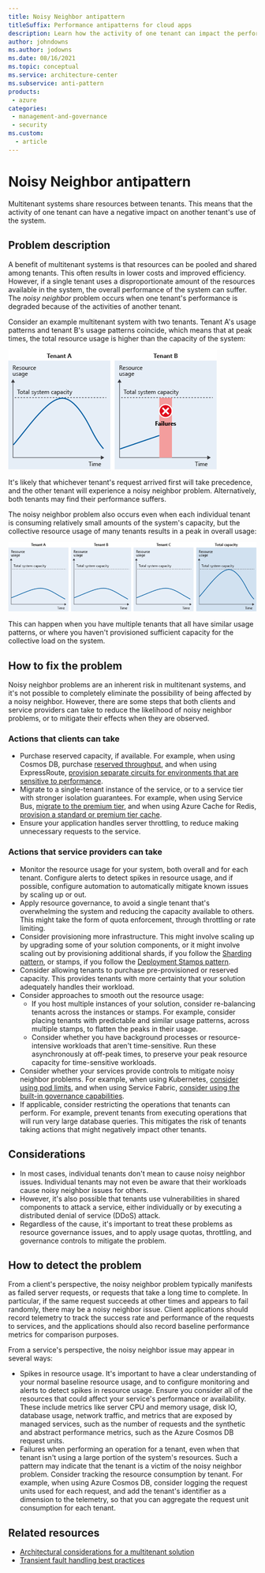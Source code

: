 ```yaml
---
title: Noisy Neighbor antipattern
titleSuffix: Performance antipatterns for cloud apps
description: Learn how the activity of one tenant can impact the performance of other tenants in a multitenant system.
author: johndowns
ms.author: jodowns
ms.date: 08/16/2021
ms.topic: conceptual
ms.service: architecture-center
ms.subservice: anti-pattern
products:
 - azure
categories:
 - management-and-governance
 - security
ms.custom:
  - article
---
```


# Noisy Neighbor antipattern

Multitenant systems share resources between tenants. This means that the activity of one tenant can have a negative impact on another tenant's use of the system.

## Problem description

A benefit of multitenant systems is that resources can be pooled and shared among tenants. This often results in lower costs and improved efficiency. However, if a single tenant uses a disproportionate amount of the resources available in the system, the overall performance of the system can suffer. The _noisy neighbor_ problem occurs when one tenant's performance is degraded because of the activities of another tenant.

Consider an example multitenant system with two tenants. Tenant A's usage patterns and tenant B's usage patterns coincide, which means that at peak times, the total resource usage is higher than the capacity of the system:

![Figure showing the resource usage of two tenants. Tenant A consumes the complete set of system resources, meaning tenant B experiences failures.](_images/noisy-neighbor-single.png)

It's likely that whichever tenant's request arrived first will take precedence, and the other tenant will experience a noisy neighbor problem. Alternatively, both tenants may find their performance suffers.

The noisy neighbor problem also occurs even when each individual tenant is consuming relatively small amounts of the system's capacity, but the collective resource usage of many tenants results in a peak in overall usage:

![Figure with 3 tenants, each consuming less the maximum throughput of the solution. In total, the three tenants consume the complete system resources.](_images/noisy-neighbor-multiple.png)

This can happen when you have multiple tenants that all have similar usage patterns, or where you haven't provisioned sufficient capacity for the collective load on the system.

## How to fix the problem

Noisy neighbor problems are an inherent risk in multitenant systems, and it's not possible to completely eliminate the possibility of being affected by a noisy neighbor. However, there are some steps that both clients and service providers can take to reduce the likelihood of noisy neighbor problems, or to mitigate their effects when they are observed.

### Actions that clients can take

- Purchase reserved capacity, if available. For example, when using Cosmos DB, purchase [reserved throughput](/azure/cosmos-db/optimize-cost-throughput), and when using ExpressRoute, [provision separate circuits for environments that are sensitive to performance](/azure/cloud-adoption-framework/ready/azure-best-practices/connectivity-to-azure).
- Migrate to a single-tenant instance of the service, or to a service tier with stronger isolation guarantees. For example, when using Service Bus, [migrate to the premium tier](/azure/service-bus-messaging/service-bus-premium-messaging), and when using Azure Cache for Redis, [provision a standard or premium tier cache](/azure/azure-cache-for-redis/cache-best-practices#configuration-and-concepts).
- Ensure your application handles server throttling, to reduce making unnecessary requests to the service.

### Actions that service providers can take

- Monitor the resource usage for your system, both overall and for each tenant. Configure alerts to detect spikes in resource usage, and if possible, configure automation to automatically mitigate known issues by scaling up or out.
- Apply resource governance, to avoid a single tenant that's overwhelming the system and reducing the capacity available to others. This might take the form of quota enforcement, through throttling or rate limiting.
- Consider provisioning more infrastructure. This might involve scaling up by upgrading some of your solution components, or it might involve scaling out by provisioning additional shards, if you follow the [Sharding pattern](../../patterns/sharding.md), or stamps, if you follow the [Deployment Stamps pattern](../../patterns/deployment-stamp.md).
- Consider allowing tenants to purchase pre-provisioned or reserved capacity. This provides tenants with more certainty that your solution adequately handles their workload.
- Consider approaches to smooth out the resource usage:
  - If you host multiple instances of your solution, consider re-balancing tenants across the instances or stamps. For example, consider placing tenants with predictable and similar usage patterns, across multiple stamps, to flatten the peaks in their usage.
  - Consider whether you have background processes or resource-intensive workloads that aren't time-sensitive. Run these asynchronously at off-peak times, to preserve your peak resource capacity for time-sensitive workloads.
- Consider whether your services provide controls to mitigate noisy neighbor problems. For example, when using Kubernetes, [consider using pod limits](/azure/aks/developer-best-practices-resource-management), and when using Service Fabric, [consider using the built-in governance capabilities](/azure/service-fabric/service-fabric-resource-governance).
- If applicable, consider restricting the operations that tenants can perform. For example, prevent tenants from executing operations that will run very large database queries. This mitigates the risk of tenants taking actions that might negatively impact other tenants.

## Considerations

- In most cases, individual tenants don't mean to cause noisy neighbor issues. Individual tenants may not even be aware that their workloads cause noisy neighbor issues for others.
- However, it's also possible that tenants use vulnerabilities in shared components to attack a service, either individually or by executing a distributed denial of service (DDoS) attack.
- Regardless of the cause, it's important to treat these problems as resource governance issues, and to apply usage quotas, throttling, and governance controls to mitigate the problem.

## How to detect the problem

From a client's perspective, the noisy neighbor problem typically manifests as failed server requests, or requests that take a long time to complete. In particular, if the same request succeeds at other times and appears to fail randomly, there may be a noisy neighbor issue. Client applications should record telemetry to track the success rate and performance of the requests to services, and the applications should also record baseline performance metrics for comparison purposes.

From a service's perspective, the noisy neighbor issue may appear in several ways:

- Spikes in resource usage. It's important to have a clear understanding of your normal baseline resource usage, and to configure monitoring and alerts to detect spikes in resource usage. Ensure you consider all of the resources that could affect your service's performance or availability. These include metrics like server CPU and memory usage, disk IO, database usage, network traffic, and metrics that are exposed by managed services, such as the number of requests and the synthetic and abstract performance metrics, such as the Azure Cosmos DB request units.
- Failures when performing an operation for a tenant, even when that tenant isn't using a large portion of the system's resources. Such a pattern may indicate that the tenant is a victim of the noisy neighbor problem. Consider tracking the resource consumption by tenant. For example, when using Azure Cosmos DB, consider logging the request units used for each request, and add the tenant's identifier as a dimension to the telemetry, so that you can aggregate the request unit consumption for each tenant.

## Related resources

 * [Architectural considerations for a multitenant solution](../../guide/multitenant/considerations/overview.md)
 * [Transient fault handling best practices](../../best-practices/transient-faults.md)
